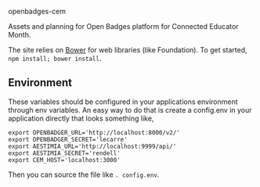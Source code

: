 openbadges-cem

Assets and planning for Open Badges platform for Connected Educator Month.

The site relies on [Bower](http://bower.io) for web libraries (like Foundation). To get started, `npm install; bower install`.

## Environment

These variables should be configured in your applications environment through env variables. An easy way to do that is create a config.env in your application directly that looks something like,

```
export OPENBADGER_URL='http://localhost:8000/v2/'
export OPENBADGER_SECRET='lecarre'
export AESTIMIA_URL='http://localhost:9999/api/'
export AESTIMIA_SECRET='rendell'
export CEM_HOST='localhost:3000'
```

Then you can source the file like `. config.env`.